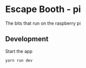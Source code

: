 # Escape Booth - pi

The bits that run on the raspberry pi


## Development

Start the app

```
yarn run dev
```
